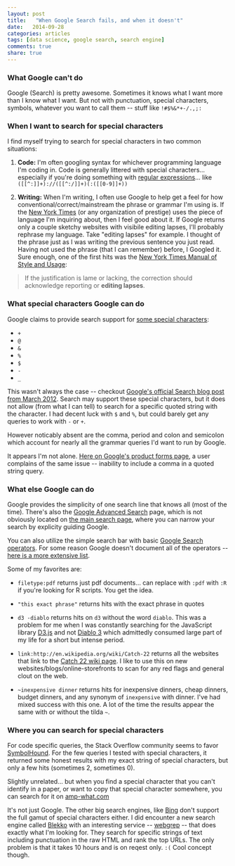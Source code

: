 ```yaml
---
layout: post
title:   "When Google Search fails, and when it doesn't"
date:   2014-09-28
categories: articles
tags: [data science, google search, search engine]
comments: true
share: true
---
```


### What Google can't do

Google (Search) is pretty awesome.  Sometimes it knows what I want more than I know what I want.  But not with punctuation, special characters, symbols, whatever you want to call them -- stuff like `!#$%&*+-/.,;:`

### When I want to search for special characters

I find myself trying to search for special characters in two common situations:

1. **Code:** I'm often googling syntax for whichever programming language I'm coding in.  Code is generally littered with special characters... especially if you're doing something with [regular expressions](http://en.wikipedia.org/wiki/Regular_expression)... like `([[^:]]+)://([[^:/]]+)(:([[0-9]]+))`

2. **Writing:** When I'm writing, I often use Google to help get a feel for how conventional/correct/mainstream the phrase or grammar I'm using is.  If the [New York Times](http://www.nytimes.com/) (or any organization of prestige) uses the piece of language I'm inquiring about, then I feel good about it.  If Google returns only a couple sketchy websites with visibile editing lapses, I'll probably rephrase my language.  Take "editing lapses" for example.  I thought of the phrase just as I was writing the previous sentence you just read.  Having not used the phrase (that I can remember) before, I Googled it.  Sure enough, one of the first hits was the [New York Times Manual of Style and Usage](http://books.google.com/books?id=CnwIVkAQgFwC&pg=PA85&lpg=PA85&dq=%22editing+lapse%22&source=bl&ots=xmq938KI5G&sig=6EAvhXLUvJ0hN7ERVdHvuA6kKg4&hl=en&sa=X&ei=0MwkVM_kINiiyAS7_oD4Cw&ved=0CD8Q6AEwBg#v=onepage&q=%22editing%20lapse%22&f=false):

> If the justification is lame or lacking, the correction should acknowledge reporting or **editing lapses**.

### What special characters Google can do

Google claims to provide search support for [some special characters](https://support.google.com/websearch/answer/2466433):  

* `+`
* `@`
* `&`
* `%`
* `$`
* `-`
* `_`

This wasn't always the case -- checkout [Google's official Search blog post from March 2012](http://insidesearch.blogspot.com/2012/04/search-quality-highlights-50-changes.html).  Search may support these special characters, but it does not allow (from what I can tell) to search for a specific quoted string with the character.  I had decent luck with `$` and `%`, but could barely get any queries to work with `-` or `+`.  

However noticably absent are the comma, period and colon and semicolon which account for nearly all the grammar queries I'd want to run by Google.

It appears I'm not alone.  [Here on Google's product forms page](https://productforums.google.com/forum/#!topic/websearch/JJZ35b1ShFg), a user complains of the same issue -- inability to include a comma in a quoted string query.

### What else Google can do

Google provides the simplicity of one search line that knows all (most of the time).  There's also the [Google Advanced Search](https://www.google.com/advanced_search) page, which is not obviously located on [the main search page](http://google.com), where you can narrow your search by explicity guiding Google.

You can also utilize the simple search bar with basic [Google Search operators](https://support.google.com/websearch/answer/136861?hl=en).  For some reason Google doesn't document all of the operators -- [here is a more extensive list](http://www.googleguide.com/advanced_operators_reference.html).

Some of my favorites are:

* `filetype:pdf` returns just pdf documents... can replace with `:pdf` with `:R` if you're looking for R scripts. You get the idea.

* `"this exact phrase"` returns hits with the exact phrase in quotes

* `d3 -diablo` returns hits on `d3` without the word `diablo`.  This was a problem for me when I was constantly searching for the JavaScript library [D3.js](http://d3js.org/) and not [Diablo 3](http://us.battle.net/d3/en/) which admittedly consumed large part of my life for a short but intense period.

* `link:http://en.wikipedia.org/wiki/Catch-22` returns all the websites that link to the [Catch 22 wiki page](http://en.wikipedia.org/wiki/Catch-22).  I like to use this on new websites/blogs/online-storefronts to scan for any red flags and general clout on the web.

* `~inexpensive dinner` returns hits for inexpensive dinners, cheap dinners, budget dinners, and any synonym of `inexpensive` with dinner.  I've had mixed success with this one.  A lot of the time the results appear the same with or without the tilda `~`.

### Where you can search for special characters

For code specific queries, the Stack Overflow community seems to favor [SymbolHound](http://symbolhound.com/).  For the few queries I tested with special characters, it returned some honest results with my exact string of special characters, but only a few hits (sometimes 2, sometimes 0).

Slightly unrelated... but when you find a special character that you can't identify in a paper, or want to copy that special character somewhere, you can search for it on [amp-what.com](http://www.amp-what.com/unicode/search/)

It's not just Google.  The other big search engines, like [Bing](http://bing.com) don't support the full gamut of special characters either.  I did encounter a new search engine called [Blekko](http://blekko.com) with an interesting service -- [webgrep](https://blekko.com/webgrep) -- that does exactly what I'm looking for.  They search for specific strings of text including punctuation in the raw HTML and rank the top URLs.  The only problem is that it takes 10 hours and is on reqest only.  `:(`  Cool concept though.






